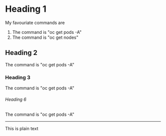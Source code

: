 # Heading 1
My favouriate commands are
1. The command is "oc get pods -A"
2. The command is "oc get nodes"

## Heading 2
The command is "oc get pods -A"
### Heading 3
The command is "oc get pods -A"

###### Heading 6
The command is "oc get pods -A"
****

This is plain text
